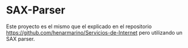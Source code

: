 # SAX-Parser

Este proyecto es el mismo que el explicado en el repositorio https://github.com/henarmarino/Servicios-de-Internet pero utilizando un SAX parser.
